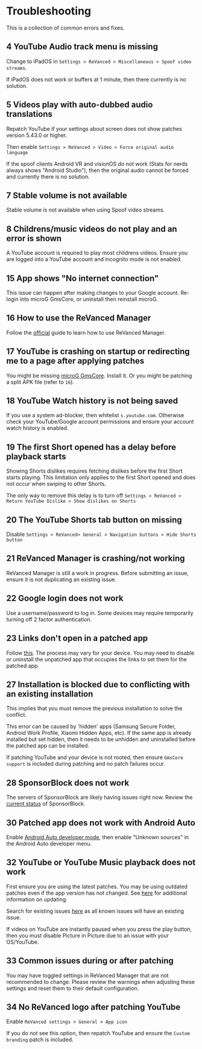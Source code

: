 # Troubleshooting

This is a collection of common errors and fixes.

## 4 YouTube Audio track menu is missing

Change to iPadOS in `Settings > ReVanced > Miscellaneous > Spoof video streams`.

If iPadOS does not work or buffers at 1 minute, then there currently is no solution.

## 5 Videos play with auto-dubbed audio translations

Repatch YouTube if your settings about screen does not show patches version 5.43.0 or higher.

Then enable `Settings > ReVanced > Video > Force original audio language`

If the spoof clients Android VR and visionOS do not work (Stats for nerds always shows "Android Studio"), then the original audio cannot be forced and currently there is no solution.

## 7 Stable volume is not available

Stable volume is not available when using Spoof video streams.

## 8 Childrens/music videos do not play and an error is shown

A YouTube account is required to play most childrens videos.  Ensure you are logged into a YouTube account and incognito mode is not enabled.

## 15 App shows "No internet connection"

This issue can happen after making changes to your Google account. Re-login into microG GmsCore, or uninstall then reinstall microG.

## 16 How to use the ReVanced Manager

Follow the [official](https://github.com/revanced/revanced-manager/tree/main/docs) guide to learn how to use ReVanced Manager.

## 17 YouTube is crashing on startup or redirecting me to a page after applying patches

You might be missing [microG GmsCore](https://github.com/revanced/GmsCore/releases/latest). Install it. Or you might be patching a split APK file (refer to `16`).

## 18 YouTube Watch history is not being saved

If you use a system ad-blocker, then whitelist `s.youtube.com`.  Otherwise check your YouTube/Google account permissions and ensure your account watch history is enabled.

## 19 The first Short opened has a delay before playback starts

Showing Shorts dislikes requires fetching dislikes before the first Short starts playing.  This limitation only applies to the first Short opened and does not occur when swiping to other Shorts.

The only way to remove this delay is to turn off `Settings > ReVanced > Return YouTube Dislike > Show dislikes on Shorts`

## 20 The YouTube Shorts tab button on missing

Disable `Settings > ReVanced> General > Navigation buttons > Hide Shorts button`

## 21 ReVanced Manager is crashing/not working

ReVanced Manager is still a work in progress. Before submitting an issue, ensure it is not duplicating an existing issue.

## 22 Google login does not work

Use a username/password to log in. Some devices may require temporarily turning off 2 factor authentication.

## 23 Links don't open in a patched app

Follow [this](https://support.google.com/pixelphone/answer/6271667). The process may vary for your device. You may need to disable or uninstall the unpatched app that occupies the links to set them for the patched app.

## 27 Installation is blocked due to conflicting with an existing installation

This implies that you must remove the previous installation to solve the conflict.

This error can be caused by 'hidden' apps (Samsung Secure Folder, Android Work Profile, Xiaomi Hidden Apps, etc).  If the same app is already installed but set hidden, then it needs to be unhidden and uninstalled before the patched app can be installed.

If patching YouTube and your device is not rooted, then ensure `GmsCore support` is included during patching and no patch failures occur.

## 28 SponsorBlock does not work

The servers of SponsorBlock are likely having issues right now. Review the [current status](https://status.sponsor.ajay.app/) of SponsorBlock.

## 30 Patched app does not work with Android Auto

Enable [Android Auto developer mode](https://developer.android.com/training/cars/testing#developer-mode), then enable "Unknown sources" in the Android Auto developer menu.

## 32 YouTube or YouTube Music playback does not work

First ensure you are using the latest patches. You may be using outdated patches even if the app version has not changed. See [here](https://github.com/ReVanced/revanced-documentation/blob/main/docs/revanced-resources/questions.md#14-how-to-update-patched-apps) for additional information on updating.

Search for existing issues [here](https://github.com/ReVanced/revanced-patches/issues?q=is%3Aissue%20state%3Aopen) as all known issues will have an existing issue.

If videos on YouTube are instantly paused when you press the play button, then you must disable Picture in Picture due to an issue with your OS/YouTube.

## 33 Common issues during or after patching

You may have toggled settings in ReVanced Manager that are not recommended to change. Please review the warnings when adjusting these settings and reset them to their default configuration.

## 34 No ReVanced logo after patching YouTube

Enable `ReVanced settings > General > App icon`

If you do not see this option, then repatch YouTube and ensure the `Custom branding` patch is included.
